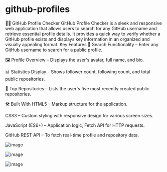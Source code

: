 # github-profiles 

🧑‍💻 GitHub Profile Checker
GitHub Profile Checker is a sleek and responsive web application that allows users to search for any GitHub username and retrieve essential profile details. It provides a quick way to verify whether a GitHub profile exists and displays key information in an organized and visually appealing format.
 Key Features
🔎 Search Functionality – Enter any GitHub username to search for a public profile.

🖼️ Profile Overview – Displays the user's avatar, full name, and bio.

📊 Statistics Display – Shows follower count, following count, and total public repositories.

📂 Top Repositories – Lists the user's five most recently created public repositories.


🛠️ Built With
HTML5 – Markup structure for the application.

CSS3 – Custom styling with responsive design for various screen sizes.

JavaScript (ES6+) – Application logic, Fetch API for HTTP requests.

GitHub REST API – To fetch real-time profile and repository data.




![image](https://github.com/user-attachments/assets/1db6db10-6791-404a-ae65-ec6e493238c0)

![image](https://github.com/user-attachments/assets/fdc02698-b76f-4da6-9982-57b1914ce6d9)

![image](https://github.com/user-attachments/assets/3c748c1f-1eb0-460c-a9e3-488ef357d7a6)
